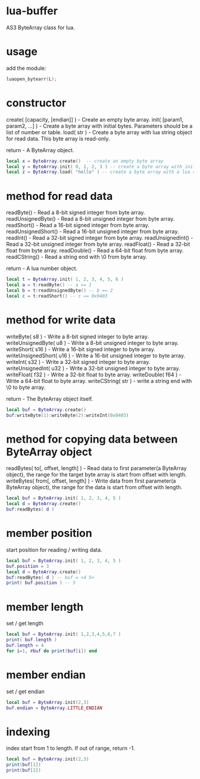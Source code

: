 # lua-buffer
AS3 ByteArray class for lua.

# usage
add the module: 
```lua
luaopen_bytearr(L);
```

# constructor
create( [capacity, [endian]] ) - Create an empty byte array.
init( [param1, param2, ...] ) - Create a byte array with initial bytes. Parameters should be a list of number or table.
load( str ) - Create a byte array with lua string object for read data. This byte array is read-only.

return - A ByteArray object.
```lua
local x = ByteArray.create()  -- create an empty byte array
local y = ByteArray.init( 0, 1, 2, 3 ) -- create a byte array with initial bytes
local z = ByteArray.load( "hello" ) -- create a byte array with a lua string object
```

# method for read data
readByte() - Read a 8-bit signed integer from byte array.
readUnsignedByte() - Read a 8-bit unsigned integer from byte array.
readShort() - Read a 16-bit signed integer from byte array.
readUnsignedShort() - Read a 16-bit unsigned integer from byte array.
readInt() - Read a 32-bit signed integer from byte array.
readUnsignedInt() - Read a 32-bit unsigned integer from byte array.
readFloat() - Read a 32-bit float from byte array.
readDouble() - Read a 64-bit float from byte array.
readCString() - Read a string end with \0 from byte array.

return - A lua number object.
```lua
local t = ByteArray.init( 1, 2, 3, 4, 5, 6 ) 
local a = t:readByte() -- a == 1 
local b = t:readUnsignedByte() -- b == 2 
local c = t:readShort() -- c == 0x0403 
```

# method for write data
writeByte( s8 ) - Write a 8-bit signed integer to byte array.
writeUnsignedByte( u8 ) - Write a 8-bit unsigned integer to byte array.
writeShort( s16 ) - Write a 16-bit signed integer to byte array.
writeUnsignedShort( u16 ) - Write a 16-bit unsigned integer to byte array.
writeInt( s32 ) - Write a 32-bit signed integer to byte array.
writeUnsignedInt( u32 ) - Write a 32-bit unsigned integer to byte array.
writeFloat( f32 ) - Write a 32-bit float to byte array.
writeDouble( f64 ) - Write a 64-bit float to byte array.
writeCString( str ) - write a string end with \0 to byte array.

return - The ByteArray object itself.
```lua
local buf = ByteArray.create()
buf:writeByte(1):writeByte(2):writeInt(0x0403)
```

# method for copying data between ByteArray object
readBytes( to[, offset, length] ) - Read data to first parameter(a ByteArray object), the range for the target byte array is start from offset with length. 
writeBytes( from[, offset, length] ) - Write data from first parameter(a ByteArray object), the range for the data is start from offset with length. 
```lua
local buf = ByteArray.init( 1, 2, 3, 4, 5 )
local d = ByteArray.create()
buf:readBytes( d )
```

# member position
start position for reading / writing data.
```lua
local buf = ByteArray.init( 1, 2, 3, 4, 5 )
buf.position = 3
local d = ByteArray.create()
buf:readBytes( d ) -- buf = <4 5>
print( buf.position ) -- 5
```

# member length
set / get length
```lua
local buf = ByteArray.init( 1,2,3,4,5,6,7 )
print( buf.length )
buf.length = 4
for i=1, #buf do print(buf[i]) end
```

# member endian
set / get endian
```lua
local buf = ByteArray.init(2,3)
buf.endian = ByteArray.LITTLE_ENDIAN
```

# indexing
index start from 1 to length. If out of range, return -1.
```lua
local buf = ByteArray.init(2,3)
print(buf[1])
print(buf[2])
```

